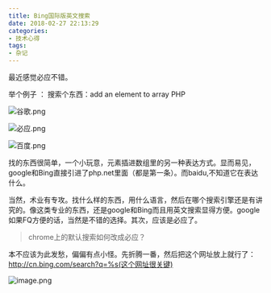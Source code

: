 ```yaml
---
title: Bing国际版英文搜索
date: 2018-02-27 22:13:29
categories:
- 技术心得
tags:
- 杂记
---
```


最近感觉必应不错。

举个例子 ：
搜索个东西：add an element to array PHP

![谷歌.png](http://upload-images.jianshu.io/upload_images/2875232-e1f8e173e5cd8d4e.png?imageMogr2/auto-orient/strip%7CimageView2/2/w/1240)

![必应.png](http://upload-images.jianshu.io/upload_images/2875232-988b23f5fea033b3.png?imageMogr2/auto-orient/strip%7CimageView2/2/w/1240)


![百度.png](http://upload-images.jianshu.io/upload_images/2875232-62ea6c51be4c7652.png?imageMogr2/auto-orient/strip%7CimageView2/2/w/1240)

找的东西很简单，一个小玩意，元素插进数组里的另一种表达方式。显而易见，google和Bing直接引进了php.net里面（都是第一条）。而baidu,不知道它在表达什么。

当然，术业有专攻。找什么样的东西，用什么语言，然后在哪个搜索引擎还是有讲究的。像这类专业的东西，还是google和Bing而且用英文搜索显得方便。google如果FQ方便的话，当然是不错的选择。其次，应该是必应了。

> chrome上的默认搜索如何改成必应？

本不应该为此发愁，偏偏有点小怪。先折腾一番，然后把这个网址放上就行了：
http://cn.bing.com/search?q=%s(这个网址很关键)

![image.png](http://upload-images.jianshu.io/upload_images/2875232-5c0d27e08e7ded56.png?imageMogr2/auto-orient/strip%7CimageView2/2/w/1240)




